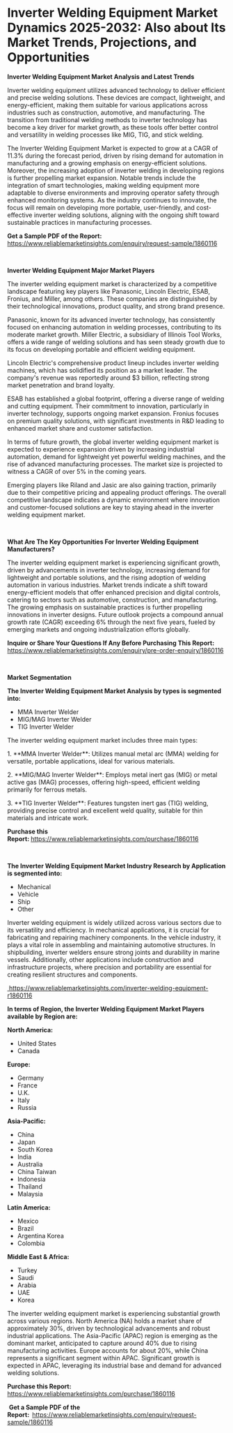 <p><h1>Inverter Welding Equipment Market Dynamics 2025-2032: Also about Its Market Trends, Projections, and Opportunities</h1></p><p><strong>Inverter Welding Equipment Market Analysis and Latest Trends</strong></p>
<p><p>Inverter welding equipment utilizes advanced technology to deliver efficient and precise welding solutions. These devices are compact, lightweight, and energy-efficient, making them suitable for various applications across industries such as construction, automotive, and manufacturing. The transition from traditional welding methods to inverter technology has become a key driver for market growth, as these tools offer better control and versatility in welding processes like MIG, TIG, and stick welding.</p><p>The Inverter Welding Equipment Market is expected to grow at a CAGR of 11.3% during the forecast period, driven by rising demand for automation in manufacturing and a growing emphasis on energy-efficient solutions. Moreover, the increasing adoption of inverter welding in developing regions is further propelling market expansion. Notable trends include the integration of smart technologies, making welding equipment more adaptable to diverse environments and improving operator safety through enhanced monitoring systems. As the industry continues to innovate, the focus will remain on developing more portable, user-friendly, and cost-effective inverter welding solutions, aligning with the ongoing shift toward sustainable practices in manufacturing processes.</p></p>
<p><strong>Get a Sample PDF of the Report:&nbsp;</strong> <a href="https://www.reliablemarketinsights.com/enquiry/request-sample/1860116?utm_campaign=3364&utm_medium=2&utm_source=Github&utm_content=ia&utm_term=16042025&utm_id=inverter-welding-equipment">https://www.reliablemarketinsights.com/enquiry/request-sample/1860116</a></p>
<p>&nbsp;</p>
<p><strong>Inverter Welding Equipment Major Market Players</strong></p>
<p><p>The inverter welding equipment market is characterized by a competitive landscape featuring key players like Panasonic, Lincoln Electric, ESAB, Fronius, and Miller, among others. These companies are distinguished by their technological innovations, product quality, and strong brand presence.</p><p>Panasonic, known for its advanced inverter technology, has consistently focused on enhancing automation in welding processes, contributing to its moderate market growth. Miller Electric, a subsidiary of Illinois Tool Works, offers a wide range of welding solutions and has seen steady growth due to its focus on developing portable and efficient welding equipment.</p><p>Lincoln Electric's comprehensive product lineup includes inverter welding machines, which has solidified its position as a market leader. The company's revenue was reportedly around $3 billion, reflecting strong market penetration and brand loyalty.</p><p>ESAB has established a global footprint, offering a diverse range of welding and cutting equipment. Their commitment to innovation, particularly in inverter technology, supports ongoing market expansion. Fronius focuses on premium quality solutions, with significant investments in R&D leading to enhanced market share and customer satisfaction.</p><p>In terms of future growth, the global inverter welding equipment market is expected to experience expansion driven by increasing industrial automation, demand for lightweight yet powerful welding machines, and the rise of advanced manufacturing processes. The market size is projected to witness a CAGR of over 5% in the coming years.</p><p>Emerging players like Riland and Jasic are also gaining traction, primarily due to their competitive pricing and appealing product offerings. The overall competitive landscape indicates a dynamic environment where innovation and customer-focused solutions are key to staying ahead in the inverter welding equipment market.</p></p>
<p>&nbsp;</p>
<p><strong>What Are The Key Opportunities For Inverter Welding Equipment Manufacturers?</strong></p>
<p><p>The inverter welding equipment market is experiencing significant growth, driven by advancements in inverter technology, increasing demand for lightweight and portable solutions, and the rising adoption of welding automation in various industries. Market trends indicate a shift toward energy-efficient models that offer enhanced precision and digital controls, catering to sectors such as automotive, construction, and manufacturing. The growing emphasis on sustainable practices is further propelling innovations in inverter designs. Future outlook projects a compound annual growth rate (CAGR) exceeding 6% through the next five years, fueled by emerging markets and ongoing industrialization efforts globally.</p></p>
<p><strong>Inquire or Share Your Questions If Any Before Purchasing This Report:</strong> <a href="https://www.reliablemarketinsights.com/enquiry/pre-order-enquiry/1860116?utm_campaign=3364&utm_medium=2&utm_source=Github&utm_content=ia&utm_term=16042025&utm_id=inverter-welding-equipment">https://www.reliablemarketinsights.com/enquiry/pre-order-enquiry/1860116</a></p>
<p>&nbsp;</p>
<p><strong>Market Segmentation</strong></p>
<p><strong>The Inverter Welding Equipment Market Analysis by types is segmented into:</strong></p>
<p><ul><li>MMA Inverter Welder</li><li>MIG/MAG Inverter Welder</li><li>TIG Inverter Welder</li></ul></p>
<p><p>The inverter welding equipment market includes three main types: </p><p>1. **MMA Inverter Welder**: Utilizes manual metal arc (MMA) welding for versatile, portable applications, ideal for various materials.</p><p>  </p><p>2. **MIG/MAG Inverter Welder**: Employs metal inert gas (MIG) or metal active gas (MAG) processes, offering high-speed, efficient welding primarily for ferrous metals.</p><p>  </p><p>3. **TIG Inverter Welder**: Features tungsten inert gas (TIG) welding, providing precise control and excellent weld quality, suitable for thin materials and intricate work.</p></p>
<p><strong>Purchase this Report:&nbsp;</strong><a href="https://www.reliablemarketinsights.com/purchase/1860116?utm_campaign=3364&utm_medium=2&utm_source=Github&utm_content=ia&utm_term=16042025&utm_id=inverter-welding-equipment">https://www.reliablemarketinsights.com/purchase/1860116</a></p>
<p>&nbsp;</p>
<p><strong>The Inverter Welding Equipment Market Industry Research by Application is segmented into:</strong></p>
<p><ul><li>Mechanical</li><li>Vehicle</li><li>Ship</li><li>Other</li></ul></p>
<p><p>Inverter welding equipment is widely utilized across various sectors due to its versatility and efficiency. In mechanical applications, it is crucial for fabricating and repairing machinery components. In the vehicle industry, it plays a vital role in assembling and maintaining automotive structures. In shipbuilding, inverter welders ensure strong joints and durability in marine vessels. Additionally, other applications include construction and infrastructure projects, where precision and portability are essential for creating resilient structures and components.</p></p>
<p><a href="https://www.reliablemarketinsights.com/inverter-welding-equipment-r1860116?utm_campaign=3364&utm_medium=2&utm_source=Github&utm_content=ia&utm_term=16042025&utm_id=inverter-welding-equipment">&nbsp;https://www.reliablemarketinsights.com/inverter-welding-equipment-r1860116</a></p>
<p><strong>In terms of Region, the Inverter Welding Equipment Market Players available by Region are:</strong></p>
<p>
    <p> <strong> North America: </strong>
        <ul>
            <li>United States</li>
            <li>Canada</li>
        </ul>
        </p> 
    <p> <strong> Europe: </strong>
        <ul>
            <li>Germany</li>
            <li>France</li>
            <li>U.K.</li>
            <li>Italy</li>
            <li>Russia</li>
        </ul>
        </p> 
    <p> <strong> Asia-Pacific: </strong>
        <ul>
            <li>China</li>
            <li>Japan</li>
            <li>South Korea</li>
            <li>India</li>
            <li>Australia</li>
            <li>China Taiwan</li>
            <li>Indonesia</li>
            <li>Thailand</li>
            <li>Malaysia</li>
        </ul>
        </p> 
    <p> <strong> Latin America: </strong>
        <ul>
            <li>Mexico</li>
            <li>Brazil</li>
            <li>Argentina Korea</li>
            <li>Colombia</li>
        </ul>
        </p> 
    <p> <strong> Middle East & Africa: </strong>
        <ul>
            <li>Turkey</li>
            <li>Saudi</li>
            <li>Arabia</li>
            <li>UAE</li>
            <li>Korea</li>
        </ul>
    </p>
    </p>
<p><p>The inverter welding equipment market is experiencing substantial growth across various regions. North America (NA) holds a market share of approximately 30%, driven by technological advancements and robust industrial applications. The Asia-Pacific (APAC) region is emerging as the dominant market, anticipated to capture around 40% due to rising manufacturing activities. Europe accounts for about 20%, while China represents a significant segment within APAC. Significant growth is expected in APAC, leveraging its industrial base and demand for advanced welding solutions.</p></p>
<p><strong>Purchase this Report: </strong><a href="https://www.reliablemarketinsights.com/purchase/1860116?utm_campaign=3364&utm_medium=2&utm_source=Github&utm_content=ia&utm_term=16042025&utm_id=inverter-welding-equipment">https://www.reliablemarketinsights.com/purchase/1860116</a></p>
<p>&nbsp;<strong>Get a Sample PDF of the Report:&nbsp;&nbsp;</strong><a href="https://www.reliablemarketinsights.com/enquiry/request-sample/1860116?utm_campaign=3364&utm_medium=2&utm_source=Github&utm_content=ia&utm_term=16042025&utm_id=inverter-welding-equipment">https://www.reliablemarketinsights.com/enquiry/request-sample/1860116</a></p>
<p><strong></strong></p>
<p><p></p><p></p><p></p></p>